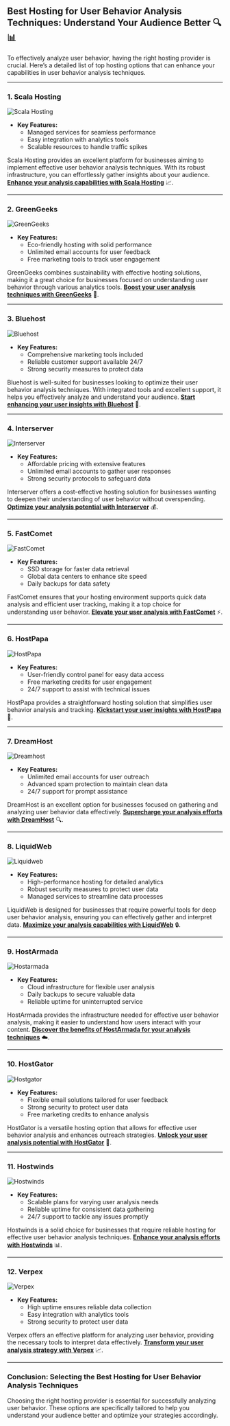 ## Best Hosting for User Behavior Analysis Techniques: Understand Your Audience Better 🔍📊

To effectively analyze user behavior, having the right hosting provider is crucial. Here’s a detailed list of top hosting options that can enhance your capabilities in user behavior analysis techniques.

---

### 1. Scala Hosting
![Scala Hosting](https://i.imgur.com/uJ5JIK3.png "Scala Web Hosting")

- **Key Features:**
  - Managed services for seamless performance
  - Easy integration with analytics tools
  - Scalable resources to handle traffic spikes

Scala Hosting provides an excellent platform for businesses aiming to implement effective user behavior analysis techniques. With its robust infrastructure, you can effortlessly gather insights about your audience. **[Enhance your analysis capabilities with Scala Hosting](https://snipitx.com/scala-jy)** 📈.

---

### 2. GreenGeeks
![GreenGeeks](https://i.imgur.com/eEwuntu.jpg "GreenGeeks Hosting")

- **Key Features:**
  - Eco-friendly hosting with solid performance
  - Unlimited email accounts for user feedback
  - Free marketing tools to track user engagement

GreenGeeks combines sustainability with effective hosting solutions, making it a great choice for businesses focused on understanding user behavior through various analytics tools. **[Boost your user analysis techniques with GreenGeeks](https://snipitx.com/greengeeks-jy)** 🌱.

---

### 3. Bluehost
![Bluehost](https://i.imgur.com/PasFF9E.jpeg "Bluehost Hosting")

- **Key Features:**
  - Comprehensive marketing tools included
  - Reliable customer support available 24/7
  - Strong security measures to protect data

Bluehost is well-suited for businesses looking to optimize their user behavior analysis techniques. With integrated tools and excellent support, it helps you effectively analyze and understand your audience. **[Start enhancing your user insights with Bluehost](https://snipitx.com/bluehost-jy)** 🚀.

---

### 4. Interserver
![Interserver](https://i.imgur.com/OM5dOEW.jpeg "Interserver Hosting")

- **Key Features:**
  - Affordable pricing with extensive features
  - Unlimited email accounts to gather user responses
  - Strong security protocols to safeguard data

Interserver offers a cost-effective hosting solution for businesses wanting to deepen their understanding of user behavior without overspending. **[Optimize your analysis potential with Interserver](https://snipitx.com/interserver-jy)** 💰.

---

### 5. FastComet
![FastComet](https://i.imgur.com/7qgXuWp.png "FastComet Hosting")

- **Key Features:**
  - SSD storage for faster data retrieval
  - Global data centers to enhance site speed
  - Daily backups for data safety

FastComet ensures that your hosting environment supports quick data analysis and efficient user tracking, making it a top choice for understanding user behavior. **[Elevate your user analysis with FastComet](https://snipitx.com/fastcomet-jy)** ⚡️.

---

### 6. HostPapa
![HostPapa](https://i.imgur.com/ouDTkvl.jpeg "HostPapa Hosting")

- **Key Features:**
  - User-friendly control panel for easy data access
  - Free marketing credits for user engagement
  - 24/7 support to assist with technical issues

HostPapa provides a straightforward hosting solution that simplifies user behavior analysis and tracking. **[Kickstart your user insights with HostPapa](https://snipitx.com/hostpapa-jy)** 🎉.

---

### 7. DreamHost
![Dreamhost](https://i.imgur.com/rXIg8ip.jpeg "Dreamhost Hosting")

- **Key Features:**
  - Unlimited email accounts for user outreach
  - Advanced spam protection to maintain clean data
  - 24/7 support for prompt assistance

DreamHost is an excellent option for businesses focused on gathering and analyzing user behavior data effectively. **[Supercharge your analysis efforts with DreamHost](https://snipitx.com/dreamhost-jy)** 🔍.

---

### 8. LiquidWeb
![Liquidweb](https://i.imgur.com/4IvT9SC.jpeg "Liquidweb Hosting")

- **Key Features:**
  - High-performance hosting for detailed analytics
  - Robust security measures to protect user data
  - Managed services to streamline data processes

LiquidWeb is designed for businesses that require powerful tools for deep user behavior analysis, ensuring you can effectively gather and interpret data. **[Maximize your analysis capabilities with LiquidWeb](https://snipitx.com/liquidweb-jy)** 🔒.

---

### 9. HostArmada
![Hostarmada](https://i.imgur.com/KFbdf3o.jpeg "Hostarmada Hosting")

- **Key Features:**
  - Cloud infrastructure for flexible user analysis
  - Daily backups to secure valuable data
  - Reliable uptime for uninterrupted service

HostArmada provides the infrastructure needed for effective user behavior analysis, making it easier to understand how users interact with your content. **[Discover the benefits of HostArmada for your analysis techniques](https://snipitx.com/hostarmada-jy)** ☁️.

---

### 10. HostGator
![Hostgator](https://i.imgur.com/BcVkH57.jpeg "Hostgator Hosting")

- **Key Features:**
  - Flexible email solutions tailored for user feedback
  - Strong security to protect user data
  - Free marketing credits to enhance analysis

HostGator is a versatile hosting option that allows for effective user behavior analysis and enhances outreach strategies. **[Unlock your user analysis potential with HostGator](https://snipitx.com/hostgator-jy)** 🔑.

---

### 11. Hostwinds
![Hostwinds](https://i.imgur.com/53aSNXx.jpeg "Hostwinds Hosting")

- **Key Features:**
  - Scalable plans for varying user analysis needs
  - Reliable uptime for consistent data gathering
  - 24/7 support to tackle any issues promptly

Hostwinds is a solid choice for businesses that require reliable hosting for effective user behavior analysis techniques. **[Enhance your analysis efforts with Hostwinds](https://snipitx.com/hostwinds-jy)** 📊.

---

### 12. Verpex
![Verpex](https://i.imgur.com/6x5LhiS.jpeg "Verpex Hosting")

- **Key Features:**
  - High uptime ensures reliable data collection
  - Easy integration with analytics tools
  - Strong security to protect user data

Verpex offers an effective platform for analyzing user behavior, providing the necessary tools to interpret data effectively. **[Transform your user analysis strategy with Verpex](https://snipitx.com/verpex-jy)** 📈.

---

### Conclusion: Selecting the Best Hosting for User Behavior Analysis Techniques
Choosing the right hosting provider is essential for successfully analyzing user behavior. These options are specifically tailored to help you understand your audience better and optimize your strategies accordingly.
